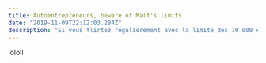 ```yaml
---
title: Autoentrepreneurs, beware of Malt's limits
date: "2019-11-09T22:12:03.284Z"
description: "Si vous flirtez régulièrement avec la limite des 70 000 euros de chiffre d’affaire annuel qui est imposé à tous les autoentrepreneurs,"
---
```

lololl
